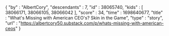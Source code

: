{
  "by" : "AlbertCory",
  "descendants" : 7,
  "id" : 38065740,
  "kids" : [ 38066171, 38066105, 38066042 ],
  "score" : 34,
  "time" : 1698640677,
  "title" : "What's Missing with American CEO's? Skin in the Game",
  "type" : "story",
  "url" : "https://albertcory50.substack.com/p/whats-missing-with-american-ceos"
}
